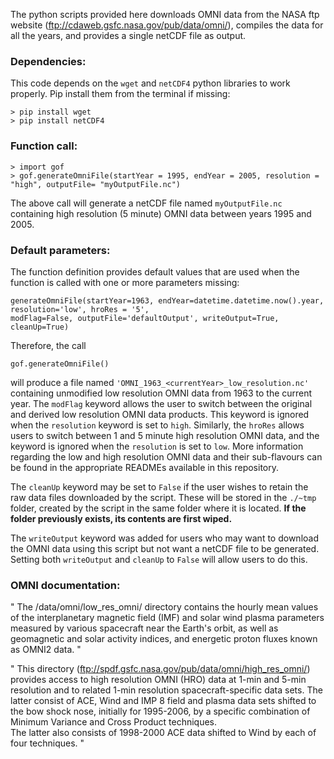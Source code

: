 The python scripts provided here downloads OMNI data from the NASA ftp website (ftp://cdaweb.gsfc.nasa.gov/pub/data/omni/), compiles the data for all the years, and provides a single netCDF file as output.

### Dependencies:

This code depends on the `wget` and `netCDF4` python libraries to work properly. Pip install them from the terminal if missing:

```
> pip install wget
> pip install netCDF4
```

### Function call:
```
> import gof
> gof.generateOmniFile(startYear = 1995, endYear = 2005, resolution = "high", outputFile= "myOutputFile.nc")
```
The above call will generate a netCDF file named ```myOutputFile.nc``` containing high resolution (5 minute) OMNI data between years 1995 and 2005.

### Default parameters:
The function definition provides default values that are used when the function is called with one or more parameters missing:
```
generateOmniFile(startYear=1963, endYear=datetime.datetime.now().year, resolution='low', hroRes = '5',
modFlag=False, outputFile='defaultOutput', writeOutput=True, cleanUp=True)
```
Therefore, the call
```
gof.generateOmniFile()
```
will produce a file named ```'OMNI_1963_<currentYear>_low_resolution.nc'``` containing unmodified low resolution OMNI data from 1963 to the current year. The ```modFlag``` keyword allows the user to switch between the original and derived low resolution OMNI data products. This keyword is ignored when the ```resolution``` keyword is set to ```high```. Similarly, the ```hroRes``` allows users to switch between 1 and 5 minute high resolution OMNI data, and the keyword is ignored when the ```resolution``` is set to ```low```. More information regarding the low and high resolution OMNI data and their sub-flavours can be found in the appropriate READMEs available in this repository.

The ```cleanUp``` keyword may be set to ```False``` if the user wishes to retain the raw data files downloaded by the script. These will be stored in the ```./~tmp``` folder, created by the script in the same folder where it is located. **If the folder previously exists, its contents are first wiped.**

The ```writeOutput``` keyword was added for users who may want to download the OMNI data using this script but not want a netCDF file to be generated. Setting both ```writeOutput``` and ```cleanUp``` to ```False``` will allow users to do this.


### OMNI documentation:

" 	The /data/omni/low_res_omni/ directory contains the hourly mean values of
	the interplanetary magnetic  field (IMF) and solar wind plasma parameters
	measured by various spacecraft near  the  Earth's  orbit,  as  well  as  
	geomagnetic and solar activity indices, and energetic proton fluxes
	known as OMNI2 data. "


 "  This directory (ftp://spdf.gsfc.nasa.gov/pub/data/omni/high_res_omni/) provides access to high resolution OMNI (HRO)
	data at 1-min and 5-min resolution and to related 1-min
	resolution spacecraft-specific data sets.  The latter consist of
	ACE, Wind and IMP 8 field and plasma data sets shifted to
	the bow shock nose, initially for 1995-2006, by a specific
	combination of Minimum Variance and Cross Product techniques.  
	The latter also consists of 1998-2000 ACE data shifted to Wind
	by each of four techniques.  "
